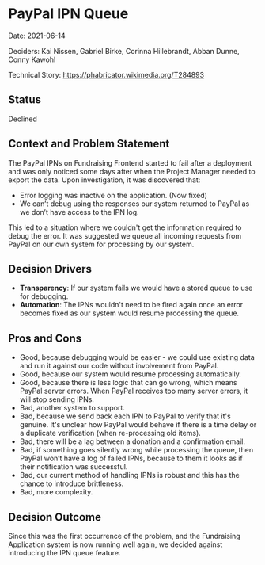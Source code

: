 # PayPal IPN Queue

Date: 2021-06-14

Deciders: Kai Nissen, Gabriel Birke, Corinna Hillebrandt, Abban Dunne, Conny Kawohl

Technical Story: https://phabricator.wikimedia.org/T284893

## Status

Declined

## Context and Problem Statement

The PayPal IPNs on Fundraising Frontend started to fail after a deployment 
and was only noticed some days after when the Project Manager needed to 
export the data. Upon investigation, it was discovered that:

* Error logging was inactive on the application. (Now fixed)
* We can’t debug using the responses our system returned to PayPal as 
  we don’t have access to the IPN log.

This led to a situation where we couldn't get the information required 
to debug the error. It was suggested we queue all incoming requests from 
PayPal on our own system for processing by our system.

## Decision Drivers

* **Transparency**: If our system fails we would have a stored queue to 
  use for debugging.
* **Automation**: The IPNs wouldn't need to be fired again once an error 
  becomes fixed as our system would resume processing the queue.

## Pros and Cons

* Good, because debugging would be easier - we could use existing data 
  and run it against our code without involvement from PayPal.
* Good, because our system would resume processing automatically.
* Good, because there is less logic that can go wrong, which means PayPal 
  server errors. When PayPal receives too many server errors,
  it will stop sending IPNs.
* Bad, another system to support.
* Bad, because we send back each IPN to PayPal to verify that it's genuine.
  It's unclear how PayPal would behave if there is a time delay or
  a duplicate verification (when re-processing old items).
* Bad, there will be a lag between a donation and a confirmation email.
* Bad, if something goes silently wrong while processing the queue, then PayPal
  won’t have a log of failed IPNs, because to them it looks as if their 
  notification was successful.
* Bad, our current method of handling IPNs is robust and this has the 
  chance to introduce brittleness.
* Bad, more complexity.

## Decision Outcome

Since this was the first occurrence of the problem, and the Fundraising 
Application system is now running well again, we decided against introducing 
the IPN queue feature.
